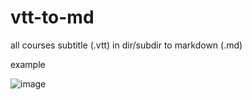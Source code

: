 # vtt-to-md

all courses subtitle (.vtt) in dir/subdir to markdown (.md)

example 

![image](https://user-images.githubusercontent.com/75569370/190882345-de85458c-f2a0-4f78-95cc-aa2d9152a98d.png)

